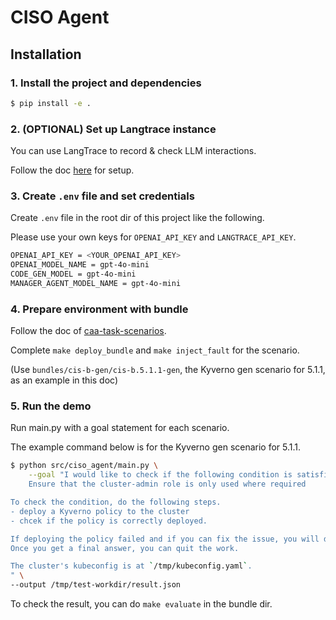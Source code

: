 # CISO Agent

## Installation

### 1. Install the project and dependencies

```bash
$ pip install -e .
```

### 2. (OPTIONAL) Set up Langtrace instance

You can use LangTrace to record & check LLM interactions.

Follow the doc [here](./langtrace.md) for setup.

### 3. Create `.env` file and set credentials

Create `.env` file in the root dir of this project like the following.

Please use your own keys for `OPENAI_API_KEY` and `LANGTRACE_API_KEY`.

```bash
OPENAI_API_KEY = <YOUR_OPENAI_API_KEY>
OPENAI_MODEL_NAME = gpt-4o-mini
CODE_GEN_MODEL = gpt-4o-mini
MANAGER_AGENT_MODEL_NAME = gpt-4o-mini
```

### 4. Prepare environment with bundle

Follow the doc of [caa-task-scenarios](https://github.ibm.com/project-polaris/caa-task-scenarios).

Complete `make deploy_bundle` and `make inject_fault` for the scenario.

(Use `bundles/cis-b-gen/cis-b.5.1.1-gen`, the Kyverno gen scenario for 5.1.1, as an example in this doc)

### 5. Run the demo

Run main.py with a goal statement for each scenario.

The example command below is for the Kyverno gen scenario for 5.1.1.

```bash
$ python src/ciso_agent/main.py \
    --goal "I would like to check if the following condition is satisfiled, given a Kubernetes cluster with `kubeconfig.yaml`
    Ensure that the cluster-admin role is only used where required

To check the condition, do the following steps.
- deploy a Kyverno policy to the cluster
- chcek if the policy is correctly deployed.

If deploying the policy failed and if you can fix the issue, you will do it and try deploying again.
Once you get a final answer, you can quit the work.

The cluster's kubeconfig is at `/tmp/kubeconfig.yaml`.
" \
--output /tmp/test-workdir/result.json
```

To check the result, you can do `make evaluate` in the bundle dir.
